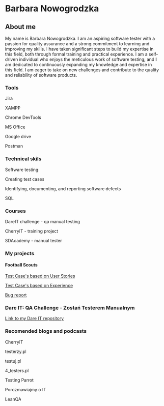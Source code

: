 # **Barbara Nowogrodzka**
## **About me**

My name is Barbara Nowogrodzka. I am an aspiring software tester with a passion for quality assurance and a strong commitment to learning and improving my skills. I have taken significant steps to build my expertise in this field, both through formal training and practical experience. 
I am a self-driven individual who enjoys the meticulous work of software testing, and I am dedicated to continuously expanding my knowledge and expertise in this field. I am eager to take on new challenges and contribute to the quality and reliability of software products.

### **Tools**

Jira

XAMPP

Chrome DevTools

MS Office

Google drive

Postman

### **Technical skils**
Software testing

Creating test cases

Identifying, documenting, and reporting software defects

SQL
    
### **Courses**

DareIT challenge - qa manual testing

CherryIT - training project

SDAcademy - manual tester

### **My projects**

#### **Football Scouts**


[Test Case's based on User Stories](https://docs.google.com/spreadsheets/d/1cJdgKOohFKX-LAvIPEd7_Vse6Cfx7HyT/edit#gid=541246506)
    
    
[Test Case's based on Experience](https://docs.google.com/spreadsheets/d/1-a9cfQO4mb6n4rqtnMebCNdCA5_44QsHkxkJyuEzlGY/edit)
    
    
[Bug report](https://docs.google.com/spreadsheets/d/1htyuzVqItWh8yE92ktEhn92GnH8HS9ysbGRo0EyD-o0/edit?usp=sharing)

### **Dare IT: QA Challenge - Zostań Testerem Manualnym**

[Link to my Dare IT repository](https://github.com/BarbaraNowogrodzka/challenge_portfolio_baska)

### **Recomended blogs and podcasts**
CherryIT

testerzy.pl

testuj.pl

4_testers.pl

Testing Parrot

Porozmawiajmy o IT

LeanQA

    
    
    

